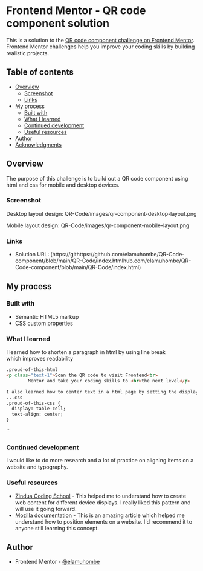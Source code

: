 # Frontend Mentor - QR code component solution

This is a solution to the [QR code component challenge on Frontend Mentor](https://www.frontendmentor.io/challenges/qr-code-component-iux_sIO_H). Frontend Mentor challenges help you improve your coding skills by building realistic projects. 

## Table of contents

- [Overview](#overview)
  - [Screenshot](#screenshot)
  - [Links](#links)
- [My process](#my-process)
  - [Built with](#built-with)
  - [What I learned](#what-i-learned)
  - [Continued development](#continued-development)
  - [Useful resources](#useful-resources)
- [Author](#author)
- [Acknowledgments](#acknowledgments)


## Overview
The purpose of this challenge is to build out a QR code component using html and css for mobile and desktop devices.

### Screenshot
Desktop layout design:
QR-Code/images/qr-component-desktop-layout.png

Mobile layout design:
QR-Code/images/qr-component-mobile-layout.png

### Links

- Solution URL: (https://githttps://github.com/elamuhombe/QR-Code-component/blob/main/QR-Code/index.htmlhub.com/elamuhombe/QR-Code-component/blob/main/QR-Code/index.html)


## My process

### Built with

- Semantic HTML5 markup
- CSS custom properties

### What I learned
I learned how to shorten a paragraph in html by using line break <br> which improves readability


```html
.proud-of-this-html
<p class="text-1">Scan the QR code to visit Frontend<br>
        Mentor and take your coding skills to <br>the next level</p>

I also learned how to center text in a html page by setting the display as table-cell and centering the text
...css
.proud-of-this-css {
  display: table-cell;
  text-align: center;
}
```
``

### Continued development
I would like to do more research and a lot of practice on aligning items on a website and typography.



### Useful resources

- [Zindua Coding School](https://zinduaschool.thinkific.com/) - This helped me to understand how to create web content for different device displays. I really liked this pattern and will use it going forward.
- [Mozilla documentation](https://developer.mozilla.org/en-US/) - This is an amazing article which helped me understand how to position elements on a website. I'd recommend it to anyone still learning this concept.


## Author

- Frontend Mentor - [@elamuhombe](https://www.frontendmentor.io/profile/elamuhombe)


